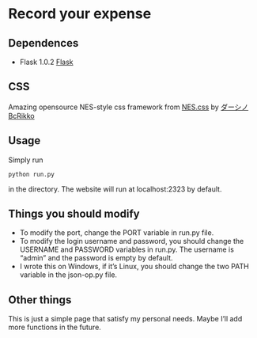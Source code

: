 # Record your expense

## Dependences

-   Flask 1.0.2 [Flask](http://flask.pocoo.org/)

## CSS

Amazing opensource NES-style css framework from [NES.css](https://github.com/BcRikko/NES.css) by [ダーシノBcRikko](https://github.com/BcRikko)

## Usage

Simply run  

```shell
python run.py
```

in the directory. The website will run at localhost:2323 by default.

## Things you should modify

-   To modify the port, change the PORT variable in run.py file.
-   To modify the login username and password, you should change the USERNAME and PASSWORD variables in run.py. The username is “admin” and the password is empty by default.
-   I wrote this on Windows, if it’s Linux, you should change the two PATH variable in the json-op.py file.

## Other things

This is just a simple page that satisfy my personal needs. Maybe I’ll add more functions in the future.

